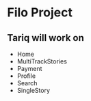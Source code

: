 # Filo Project

## Tariq will work on

- Home
- MultiTrackStories
- Payment
- Profile
- Search
- SingleStory
